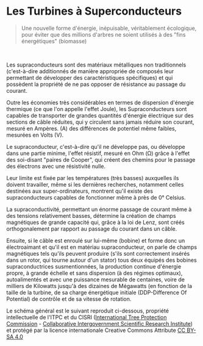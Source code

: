 
# Les Turbines à Superconducteurs

> Une nouvelle forme d'énergie, inépuisable, véritablement écologique, pour éviter que des millions d'arbres ne soient utilisés à des "fins énergétiques" (biomasse)

<br>

Les supraconducteurs sont des matériaux métalliques non traditionnels (c'est-à-dire additionnés de manière appropriée de composés leur permettant de développer des caractéristiques spécifiques) et qui possèdent la propriété de ne pas opposer de résistance au passage du courant.

Outre les économies très considérables en termes de dispersion d'énergie thermique (ce que l'on appelle l'effet Joule), les Supraconducteurs sont capables de transporter de grandes quantités d'énergie électrique sur des sections de câble réduites, qui y circulent sans jamais réduire son courant, mesuré en Ampères. (A) des différences de potentiel même faibles, mesurées en Volts (V).

Le supraconducteur, c'est-à-dire qu'il ne développe pas, ou développe dans une partie minime, l'effet résistif, mesuré en Ohm (Ω) grâce à l'effet des soi-disant "paires de Cooper", qui créent des chemins pour le passage des électrons avec une résistivité nulle.

Leur limite est fixée par les températures (très basses) auxquelles ils doivent travailler, même si les dernières recherches, notamment celles destinées aux super-ordinateurs, montrent qu'il existe des supraconducteurs capables de fonctionner même à près de 0° Celsius.

La supraconductivité, permettant un énorme passage de courant même à des tensions relativement basses, détermine la création de champs magnétiques de grande capacité qui, grâce à la loi de Lenz, sont créés orthogonalement par rapport au passage du courant dans un câble.

Ensuite, si le câble est enroulé sur lui-même (bobine) et forme donc un électroaimant et qu'il est en matériau supraconducteur, on parle de champs magnétiques tels qu'ils peuvent produire (s'ils sont correctement insérés dans un rotor, qui tourne autour d'un stator) tous deux équipés des bobines supraconductrices susmentionnées, la production continue d'énergie propre, à grande échelle et sans dispersion (à des régimes optimaux), autoalimentés et avec une puissance mesurable de centaines, voire de milliers de Kilowatts jusqu'à des dizaines de Mégawatts (en fonction de la taille de la turbine, de sa charge énergétique initiale (DDP-Difference Of Potential) de contrôle et de sa vitesse de rotation.

Le schéma général est le suivant reproduit ci-dessous, propriété intellectuelle de l'ITPC et du CISRI ([International Tree Protection Commission](https://www.itpc-commission.org) - [Collaborative Intergovernment Scientific Research Institute](http://www.cisri.org/)) et protégé par la licence internationale Creative Commons Attribute [CC BY-SA 4.0](https://creativecommons.org/licenses/by-sa/4.0/)
